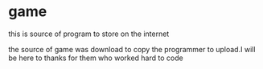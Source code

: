 game
====

this is source of program to store on the internet
 
the source of game was download to copy the programmer to upload.I will be here to thanks for them who worked hard to code

